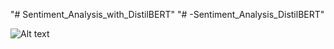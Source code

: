 "# Sentiment_Analysis_with_DistilBERT" 
"# -Sentiment_Analysis_DistilBERT" 

![Alt text](C:\Users\daniel.satria\Desktop\nlp\assets\distilbert_2.png)